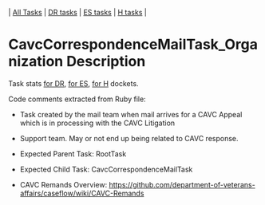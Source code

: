 | [All Tasks](../alltasks.md) | [DR tasks](../docs-DR/tasklist.md) | [ES tasks](../docs-ES/tasklist.md) | [H tasks](../docs-H/tasklist.md) |
# CavcCorrespondenceMailTask_Organization Description

Task stats [for DR](../docs-DR/CavcCorrespondenceMailTask_Organization.md), [for ES](../docs-ES/CavcCorrespondenceMailTask_Organization.md), [for H](../docs-H/CavcCorrespondenceMailTask_Organization.md) dockets.


<!-- class_comments:begin -->
<!-- Do not modify within this block; modify associated rb file instead and run comments_to_descriptions.py. -->
Code comments extracted from Ruby file:
* Task created by the mail team when mail arrives for a CAVC Appeal which is in processing with the CAVC Litigation
* Support team. May or not end up being related to CAVC response.
  
* Expected Parent Task: RootTask
  
* Expected Child Task: CavcCorrespondenceMailTask
  
* CAVC Remands Overview: https://github.com/department-of-veterans-affairs/caseflow/wiki/CAVC-Remands
<!-- class_comments:end -->
